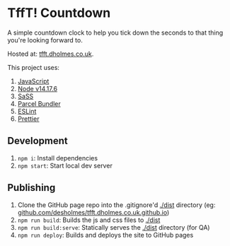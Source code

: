 # TffT! Countdown

A simple countdown clock to help you tick down the seconds to that thing you're looking forward to.

Hosted at: [tfft.dholmes.co.uk](https://tfft.dholmes.co.uk/).

This project uses:

1. [JavaScript](https://en.wikipedia.org/wiki/JavaScript)
2. [Node v14.17.6](https://nodejs.org/en/)
3. [SaSS](https://sass-lang.com/)
4. [Parcel Bundler](https://parceljs.org/)
5. [ESLint](https://eslint.org/)
6. [Prettier](https://prettier.io/)

## Development

1. `npm i`: Install dependencies
1. `npm start`: Start local dev server

## Publishing

1. Clone the GitHub page repo into the .gitignore'd [./dist](./dist) directory (eg: [github.com/desholmes/tfft.dholmes.co.uk.github.io](https://github.com/desholmes/tfft.dholmes.co.uk.github.io))
1. `npm run build`: Builds the js and css files to [./dist](./dist)
1. `npm run build:serve`: Statically serves the [./dist](./dist) directory (for QA)
1. `npm run deploy`: Builds and deploys the site to GitHub pages

